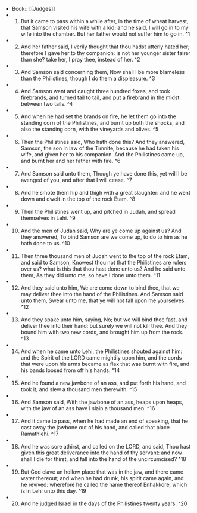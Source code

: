 - Book:: [[Judges]]
- 1. But it came to pass within a while after, in the time of wheat harvest, that Samson visited his wife with a kid; and he said, I will go in to my wife into the chamber. But her father would not suffer him to go in. ^1
- 2. And her father said, I verily thought that thou hadst utterly hated her; therefore I gave her to thy companion: is not her younger sister fairer than she? take her, I pray thee, instead of her. ^2
- 3. And Samson said concerning them, Now shall I be more blameless than the Philistines, though I do them a displeasure. ^3
- 4. And Samson went and caught three hundred foxes, and took firebrands, and turned tail to tail, and put a firebrand in the midst between two tails. ^4
- 5. And when he had set the brands on fire, he let them go into the standing corn of the Philistines, and burnt up both the shocks, and also the standing corn, with the vineyards and olives. ^5
- 6. Then the Philistines said, Who hath done this? And they answered, Samson, the son in law of the Timnite, because he had taken his wife, and given her to his companion. And the Philistines came up, and burnt her and her father with fire. ^6
- 7. And Samson said unto them, Though ye have done this, yet will I be avenged of you, and after that I will cease. ^7
- 8. And he smote them hip and thigh with a great slaughter: and he went down and dwelt in the top of the rock Etam. ^8
- 9. Then the Philistines went up, and pitched in Judah, and spread themselves in Lehi. ^9
- 10. And the men of Judah said, Why are ye come up against us? And they answered, To bind Samson are we come up, to do to him as he hath done to us. ^10
- 11. Then three thousand men of Judah went to the top of the rock Etam, and said to Samson, Knowest thou not that the Philistines are rulers over us? what is this that thou hast done unto us? And he said unto them, As they did unto me, so have I done unto them. ^11
- 12. And they said unto him, We are come down to bind thee, that we may deliver thee into the hand of the Philistines. And Samson said unto them, Swear unto me, that ye will not fall upon me yourselves. ^12
- 13. And they spake unto him, saying, No; but we will bind thee fast, and deliver thee into their hand: but surely we will not kill thee. And they bound him with two new cords, and brought him up from the rock. ^13
- 14. And when he came unto Lehi, the Philistines shouted against him: and the Spirit of the LORD came mightily upon him, and the cords that were upon his arms became as flax that was burnt with fire, and his bands loosed from off his hands. ^14
- 15. And he found a new jawbone of an ass, and put forth his hand, and took it, and slew a thousand men therewith. ^15
- 16. And Samson said, With the jawbone of an ass, heaps upon heaps, with the jaw of an ass have I slain a thousand men. ^16
- 17. And it came to pass, when he had made an end of speaking, that he cast away the jawbone out of his hand, and called that place Ramathlehi. ^17
- 18. And he was sore athirst, and called on the LORD, and said, Thou hast given this great deliverance into the hand of thy servant: and now shall I die for thirst, and fall into the hand of the uncircumcised? ^18
- 19. But God clave an hollow place that was in the jaw, and there came water thereout; and when he had drunk, his spirit came again, and he revived: wherefore he called the name thereof Enhakkore, which is in Lehi unto this day. ^19
- 20. And he judged Israel in the days of the Philistines twenty years. ^20
